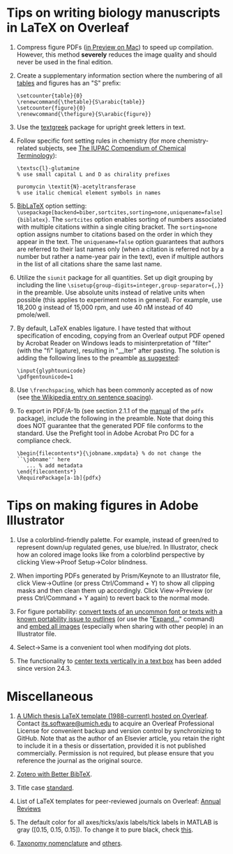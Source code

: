 # Tips on writing biology manuscripts in LaTeX on Overleaf

1. Compress figure PDFs ([in Preview on Mac](https://support.apple.com/guide/preview/compress-a-pdf-prvw1509/mac)) to speed up compilation. However, this method **severely** reduces the image quality and should never be used in the final edition.

2. Create a supplementary information section where the numbering of all [tables](https://www.latex-tables.com/) and figures has an "S" prefix:
   ```TeX
   \setcounter{table}{0}
   \renewcommand{\thetable}{S\arabic{table}}
   \setcounter{figure}{0}
   \renewcommand{\thefigure}{S\arabic{figure}}
   ```

3. Use the [textgreek](https://ctan.org/pkg/textgreek) package for upright greek letters in text.

4. Follow specific font setting rules in chemistry (for more chemistry-related subjects, see [The IUPAC Compendium of Chemical Terminology](https://goldbook.iupac.org/)):
   ```TeX
   \textsc{l}-glutamine
   % use small capital L and D as chirality prefixes
   
   puromycin \textit{N}-acetyltransferase
   % use italic chemical element symbols in names
   ```

5. [BibLaTeX](https://ctan.org/pkg/biblatex) option setting: `\usepackage[backend=biber,sortcites,sorting=none,uniquename=false]{biblatex}`. The `sortcites` option enables sorting of numbers associated with multiple citations within a single citing bracket. The `sorting=none` option assigns number to citations based on the order in which they appear in the text. The `uniquename=false` option guarantees that authors are referred to their last names only (when a citation is referred not by a number but rather a name-year pair in the text), even if multiple authors in the list of all citations share the same last name.

6. Utilize the `siunit` package for all quantities. Set up digit grouping by including the line `\sisetup{group-digits=integer,group-separator={,}}` in the preamble. Use absolute units instead of relative units when possible (this applies to experiment notes in general). For example, use 18,200 g instead of 15,000 rpm, and use 40 nM instead of 40 pmole/well.

7. By default, LaTeX enables ligature. I have tested that without specification of encoding, copying from an Overleaf output PDF opened by Acrobat Reader on Windows leads to misinterpretation of "filter" (with the "fi" ligature), resulting in "__lter" after pasting. The solution is adding the following lines to the preamble [as suggested](https://tex.stackexchange.com/questions/64188/what-are-good-ways-to-make-pdflatex-output-copy-and-pasteable):
   ```TeX
   \input{glyphtounicode}
   \pdfgentounicode=1
   ```

8. Use `\frenchspacing`, which has been commonly accepted as of now (see [the Wikipedia entry on sentence spacing](https://en.wikipedia.org/wiki/Sentence_spacing)).

9. To export in PDF/A-1b (see section 2.1.1 of the [manual](https://mirror.las.iastate.edu/tex-archive/macros/latex/contrib/pdfx/pdfx.pdf) of the `pdfx` package), include the following in the preamble. Note that doing this does NOT guarantee that the generated PDF file conforms to the standard. Use the Prefight tool in Adobe Acrobat Pro DC for a compliance check.
   ```TeX
   \begin{filecontents*}{\jobname.xmpdata} % do not change the ``\jobname'' here
      ... % add metadata
   \end{filecontents*}
   \RequirePackage[a-1b]{pdfx}
   ```

# Tips on making figures in Adobe Illustrator

1. Use a colorblind-friendly palette. For example, instead of green/red to represent down/up regulated genes, use blue/red. In Illustrator, check how an colored image looks like from a colorblind perspective by clicking View->Proof Setup->Color blindness.

2. When importing PDFs generated by Prism/Keynote to an Illustrator file, click View->Outline (or press Ctrl/Command + Y) to show all clipping masks and then clean them up accordingly. Click View->Preview (or press Ctrl/Command + Y again) to revert back to the normal mode.

3. For figure portability: [convert texts of an uncommon font or texts with a known portability issue to outlines](https://www.youtube.com/watch?v=4eF2JPl01_Y) (or use the "[Expand...](https://graphicdesign.stackexchange.com/questions/42239/difference-between-expand-and-create-outlines-in-cc)" command) and [embed all images](https://www.youtube.com/watch?v=HfKqPy4PZYY) (especially when sharing with other people) in an Illustrator file.

4. Select->Same is a convenient tool when modifying dot plots.

5. The functionality to [center texts vertically in a text box](https://community.adobe.com/t5/illustrator-discussions/how-to-center-text-vertically-in-illustrator/td-p/8210475) has been added since version 24.3.

# Miscellaneous
1. [A UMich thesis LaTeX template (1988-current) hosted on Overleaf](https://www.overleaf.com/latex/templates/university-of-michigan-dissertation-template-unofficial/tpnjzndnrzmf). Contact its.software@umich.edu to acquire an Overleaf Professional License for convenient backup and version control by synchronizing to GitHub. Note that as the author of an Elsevier article, you retain the right to include it in a thesis or dissertation, provided it is not published commercially. Permission is not required, but please ensure that you reference the journal as the original source.

2. [Zotero with Better BibTeX](https://www.zotero.org/).

3. Title case [standard](https://apastyle.apa.org/style-grammar-guidelines/capitalization/title-case).

4. List of LaTeX templates for peer-reviewed journals on Overleaf: [Annual Reviews](https://www.overleaf.com/gallery/tagged/ar)

5. The default color for all axes/ticks/axis labels/tick labels in MATLAB is gray ([0.15, 0.15, 0.15]). To change it to pure black, check [this](https://www.mathworks.com/matlabcentral/answers/332039-how-do-i-change-the-default-axis-color-and-axis-label-text-to-black).

6. [Taxonomy nomenclature](https://www.biosciencewriters.com/Species-Taxonomy-Nomenclature.aspx) and [others](https://www.biosciencewriters.com/EditingArticleLibrary.aspx).
